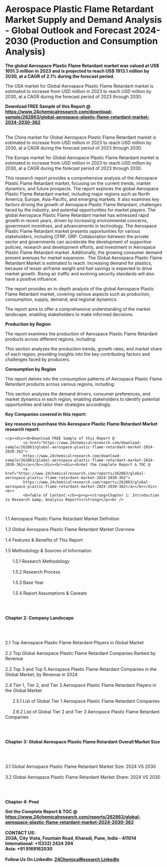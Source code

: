 <h1>Aerospace Plastic Flame Retardant Market Supply and Demand Analysis - Global Outlook and Forecast 2024-2030 (Production and Consumption Analysis)</h1><p><strong>The global Aerospace Plastic Flame Retardant market was valued at US$ 1651.3 million in 2023 and is projected to reach US$ 1913.1 million by 2030, at a CAGR of 2.1% during the forecast period.</strong></p><p>
</p><p>The USA market for Global Aerospace Plastic Flame Retardant market is estimated to increase from USD million in 2023 to reach USD million by 2030, at a CAGR during the forecast period of 2023 through 2030.</p><div><b>Download FREE Sample of this Report @ 
            <a href="https://www.24chemicalresearch.com/download-sample/262863/global-aerospace-plastic-flame-retardant-market-2024-2030-362">
            https://www.24chemicalresearch.com/download-sample/262863/global-aerospace-plastic-flame-retardant-market-2024-2030-362</a></b></div><br><p>
</p><p>The China market for Global Aerospace Plastic Flame Retardant market is estimated to increase from USD million in 2023 to reach USD million by 2030, at a CAGR during the forecast period of 2023 through 2030.</p><p>
</p><p>The Europe market for Global Aerospace Plastic Flame Retardant market is estimated to increase from USD million in 2023 to reach USD million by 2030, at a CAGR during the forecast period of 2023 through 2030.</p><p>
</p><p>This research report provides a comprehensive analysis of the Aerospace Plastic Flame Retardant market, focusing on the current trends, market dynamics, and future prospects. The report explores the global Aerospace Plastic Flame Retardant market, including major regions such as North America, Europe, Asia-Pacific, and emerging markets. It also examines key factors driving the growth of Aerospace Plastic Flame Retardant, challenges faced by the industry, and potential opportunities for market players. The global Aerospace Plastic Flame Retardant market has witnessed rapid growth in recent years, driven by increasing environmental concerns, government incentives, and advancements in technology. The Aerospace Plastic Flame Retardant market presents opportunities for various stakeholders, including CFRP, GRP. Collaboration between the private sector and governments can accelerate the development of supportive policies, research and development efforts, and investment in Aerospace Plastic Flame Retardant market. Additionally, the growing consumer demand present avenues for market expansion.  The Global Aerospace Plastic Flame Retardant Market is estimated to reach. Increasing demand for plastics, because of lesser airframe weight and fuel savings is expected to drive market growth. Rising air traffic and evolving security standards will also have a positive influence.</p><p>
</p><p>The report provides an in-depth analysis of the global Aerospace Plastic Flame Retardant market, covering various aspects such as production, consumption, supply, demand, and regional dynamics.</p><p>
</p><p>The report aims to offer a comprehensive understanding of the market landscape, enabling stakeholders to make informed decisions.</p><p>
</p><p><strong>Production by Region</strong></p><p>
</p><p>The report examines the production of Aerospace Plastic Flame Retardant products across different regions, including:</p><p>
</p><p>
</p><p>This section analyzes the production trends, growth rates, and market share of each region, providing insights into the key contributing factors and challenges faced by producers.</p><p>
</p><p><strong>Consumption by Region</strong></p><p>
</p><p>The report delves into the consumption patterns of Aerospace Plastic Flame Retardant products across various regions, including:</p><p>
</p><p>
</p><p>This section analyzes the demand drivers, consumer preferences, and market dynamics in each region, enabling stakeholders to identify potential opportunities and tailor their strategies accordingly.</p><p>
<strong>Key Companies covered in this report:</strong></p><p>
</p><p>
</p><p><strong>key reasons to purchase this Aerospace Plastic Flame Retardant Market research report:</strong></p><p>

	</p><div><b>Download FREE Sample of this Report @ 
            <a href="https://www.24chemicalresearch.com/download-sample/262863/global-aerospace-plastic-flame-retardant-market-2024-2030-362">
            https://www.24chemicalresearch.com/download-sample/262863/global-aerospace-plastic-flame-retardant-market-2024-2030-362</a></b></div><br><div><b>Get the Complete Report & TOC @ 
            <a href="https://www.24chemicalresearch.com/reports/262863/global-aerospace-plastic-flame-retardant-market-2024-2030-362">
            https://www.24chemicalresearch.com/reports/262863/global-aerospace-plastic-flame-retardant-market-2024-2030-362</a></b></div><br>
            <b>Table of Content:</b><p><p><strong>Chapter 1: Introduction to Research &amp; Analysis Reports</strong></p><br />
<br />
<p>1.1 Aerospace Plastic Flame Retardant Market Definition<br /><br />
1.3 Global Aerospace Plastic Flame Retardant Market Overview<br /><br />
1.4 Features &amp; Benefits of This Report<br /><br />
1.5 Methodology &amp; Sources of Information<br /><br />
&nbsp;&nbsp;&nbsp;&nbsp;&nbsp; 1.5.1 Research Methodology<br /><br />
&nbsp;&nbsp;&nbsp;&nbsp;&nbsp; 1.5.2 Research Process<br /><br />
&nbsp;&nbsp;&nbsp;&nbsp;&nbsp; 1.5.3 Base Year<br /><br />
&nbsp;&nbsp;&nbsp;&nbsp;&nbsp; 1.5.4 Report Assumptions &amp; Caveats</p><br />
<br />
<p><strong>Chapter 2: Company Landscape</strong></p><br />
<br />
<p>2.1 Top Aerospace Plastic Flame Retardant Players in Global Market<br /><br />
2.2 Top Global Aerospace Plastic Flame Retardant Companies Ranked by Revenue<br /><br />
2.3 Top 3 and Top 5 Aerospace Plastic Flame Retardant Companies in the Global Market, by Revenue in 2024<br /><br />
2.4 Tier 1, Tier 2, and Tier 3 Aerospace Plastic Flame Retardant Players in the Global Market<br /><br />
&nbsp;&nbsp;&nbsp;&nbsp;&nbsp; 2.5.1 List of Global Tier 1 Aerospace Plastic Flame Retardant Companies<br /><br />
&nbsp;&nbsp;&nbsp;&nbsp;&nbsp; 2.6.2 List of Global Tier 2 and Tier 3 Aerospace Plastic Flame Retardant Companies</p><br />
<br />
<p><strong>Chapter 3: Global Aerospace Plastic Flame Retardant Overall Market Size</strong></p><br />
<br />
<p>3.1 Global Aerospace Plastic Flame Retardant Market Size: 2024 VS 2030<br /><br />
3.2 Global Aerospace Plastic Flame Retardant Market Share: 2024 VS 2030</p><br />
<br />
<p><strong>Chapter 4: Prod</p><div><b>Get the Complete Report & TOC @ 
            <a href="https://www.24chemicalresearch.com/reports/262863/global-aerospace-plastic-flame-retardant-market-2024-2030-362">
            https://www.24chemicalresearch.com/reports/262863/global-aerospace-plastic-flame-retardant-market-2024-2030-362</a></b></div><br><b>CONTACT US:</b><br>
            203A, City Vista, Fountain Road, Kharadi, Pune, India - 411014<br>
            International: +1(332) 2424 294<br>
            Asia: +91 9169162030 <br><br>
            Follow Us On LinkedIn: <a href="https://www.linkedin.com/company/24chemicalresearch/">24ChemicalResearch LinkedIn</a>